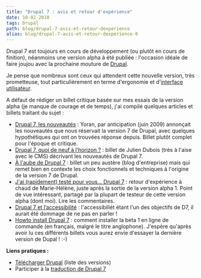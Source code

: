 ```yaml
---
title: "Drupal 7 : avis et retour d'expérience"
date: 10-02-2010
tags: Drupal
path: blog/drupal-7-avis-et-retour-dexperience
alias: blog/drupal-7-avis-et-retour-dexperience-0
---
```

Drupal 7 est toujours en cours de développement (ou plutôt en cours de finition), néanmoins une version alpha à été publiée : l'occasion idéale de faire joujou avec la prochaine mouture de [Drupal](/tags/drupal).

Je pense que nombreux sont ceux qui attendent cette nouvelle version, très prometteuse, tout particulièrement en terme d'ergonomie et d'[interface utilisateur](http://www.d7ux.org/).

A défaut de rédiger un billet critique basée sur mes essais de la version alpha (je manque de courage et de temps), j'ai compilé quelques articles et billets traitant du sujet :
<!-- excerpt -->
* [Drupal 7, les nouveautés](http://arnumeral.fr/articles/drupal/drupal-7-les-nouveautes) : Yoran, par anticipation (juin 2009) annonçait les nouveautés que nous réservait la version 7 de Drupal, avec quelques hypothétiques qui ont on trouvées réponse depuis. Billet plutôt complet pour l'époque et critique.
* [Drupal 7, quoi de neuf à l’horizon ?](http://juliendubois.fr/drupal_blog/drupal-7-quoi-de-neuf-a-lhorizon/) : billet de Julien Dubois (très à l'aise avec le CMS) décrivant les nouveautés de Drupal 7.
* [À l'aube de Drupal 7](http://www.linalis.com/actualites/articles-presse/-laube-drupal-7) : billet un peu austère (blog d'entreprise) mais qui remet bien en contexte les choix fonctionnels et techniques à l'origine de la version 7 de Drupal.
* [J'ai (rapidement) testé pour vous... Drupal 7](http://www.drupalistic.net/billet/jai-rapidement-teste-pour-vous-drupal-7) : retour d'expérience à chaud de Marie-Hélène, juste après la sortie de la version alpha 1. Point de vue intéressant, partagé par la plupart de testeur de cette version alpha (dont moi). Lire les commentaires.
* [Drupal 7 et l’accessibilité](http://www.bertrandkeller.info/2009/07/16/763-drupal-7-et-laccessibilite/) : l'accessibiliét étant l'un des objectifs de D7, il aurait été dommage de ne pas en parler !
* [Howto install Drupal 7](http://blog.admin-linux.org/cms-blog/howto-install-drupal-7) : comment installer la beta 1 en ligne de commande (en français, malgré le titre anglophone).
J'espère qu'après avoir lu ces différents billets vous aurez envie d'essayer la dernière version de Dupal ! :-)

**Liens pratiques :**

* [Télécharger Drupal](http://drupal.org/project/drupal) (liste des versions)
* Participer à la [traduction de Drupal 7](http://localize.drupal.org/translate/languages/fr/view?project=drupal&status=0&release=17706&search=&author=&context=all&limit=10)
